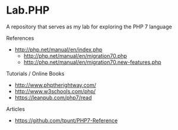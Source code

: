 # Lab.PHP
A repository that serves as my lab for exploring the PHP 7 language

References
* http://php.net/manual/en/index.php
	* http://php.net/manual/en/migration70.php
	* http://php.net/manual/en/migration70.new-features.php

Tutorials / Online Books
* http://www.phptherightway.com/
* http://www.w3schools.com/php/
* https://leanpub.com/php7/read


Articles
* https://github.com/tpunt/PHP7-Reference
